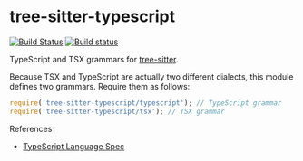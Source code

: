 tree-sitter-typescript
===========================

[![Build Status](https://github.com/tree-sitter/tree-sitter-typescript/workflows/build/badge.svg)](https://github.com/tree-sitter/tree-sitter-typescript/actions?query=workflow%3Abuild)
[![Build status](https://ci.appveyor.com/api/projects/status/rn11gs5y3tm7tuy0/branch/master?svg=true)](https://ci.appveyor.com/project/maxbrunsfeld/tree-sitter-typescript/branch/master)

TypeScript and TSX grammars for [tree-sitter][].

Because TSX and TypeScript are actually two different dialects, this module defines two grammars. Require them as follows:

```js
require('tree-sitter-typescript/typescript'); // TypeScript grammar
require('tree-sitter-typescript/tsx'); // TSX grammar
```

[tree-sitter]: https://github.com/tree-sitter/tree-sitter

References

* [TypeScript Language Spec](https://github.com/Microsoft/TypeScript/blob/master/doc/spec.md)

